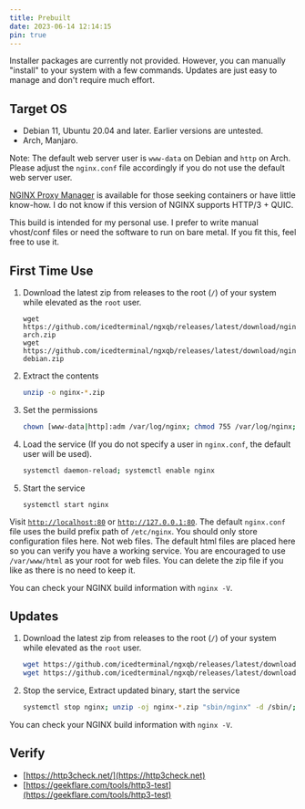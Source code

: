 ```yaml
---
title: Prebuilt
date: 2023-06-14 12:14:15
pin: true
---
```


Installer packages are currently not provided. However, you can manually "install" to your system with a few commands. Updates are just easy to manage and don't require much effort.

## Target OS
- Debian 11, Ubuntu 20.04 and later. Earlier versions are untested.
- Arch, Manjaro.

Note: The default web server user is `www-data` on Debian and `http` on Arch. Please adjust the `nginx.conf` file accordingly if you do not use the default web server user.

[NGINX Proxy Manager](https://nginxproxymanager.com/guide/) is available for those seeking containers or have little know-how. I do not know if this version of NGINX supports HTTP/3 + QUIC.

This build is intended for my personal use. I prefer to write manual vhost/conf files or need the software to run on bare metal. If you fit this, feel free to use it.

## First Time Use
1. Download the latest zip from releases to the root (`/`) of your system while elevated as the `root` user.
    ```
    wget https://github.com/icedterminal/ngxqb/releases/latest/download/nginx-arch.zip
    wget https://github.com/icedterminal/ngxqb/releases/latest/download/nginx-debian.zip
    ```
3. Extract the contents
    ```bash
    unzip -o nginx-*.zip
    ```
4. Set the permissions
    ```bash
    chown [www-data|http]:adm /var/log/nginx; chmod 755 /var/log/nginx; find /var/cache/nginx -type d | xargs chown [www-data|http]:root; find /var/cache/nginx -type d | xargs chmod 755
    ```
5. Load the service (If you do not specify a user in `nginx.conf`, the default user will be used).
    ```bash
    systemctl daemon-reload; systemctl enable nginx
    ```
6. Start the service
    ```
    systemctl start nginx
    ```

Visit [`http://localhost:80`](http://localhost:80) or [`http://127.0.0.1:80`](http://127.0.0.1:80). The default `nginx.conf` file uses the build prefix path of `/etc/nginx`. You should only store configuration files here. Not web files. The default html files are placed here so you can verify you have a working service. You are encouraged to use `/var/www/html` as your root for web files. You can delete the zip file if you like as there is no need to keep it.

You can check your NGINX build information with `nginx -V`.

## Updates
1. Download the latest zip from releases to the root (`/`) of your system while elevated as the `root` user.
    ```bash
    wget https://github.com/icedterminal/ngxqb/releases/latest/download/nginx-arch.zip
    wget https://github.com/icedterminal/ngxqb/releases/latest/download/nginx-debian.zip
    ```
3. Stop the service, Extract updated binary, start the service
    ```bash
    systemctl stop nginx; unzip -oj nginx-*.zip "sbin/nginx" -d /sbin/; systemctl start nginx
    ```

You can check your NGINX build information with `nginx -V`.

## Verify
- [https://http3check.net/](https://http3check.net)
- [https://geekflare.com/tools/http3-test](https://geekflare.com/tools/http3-test)
